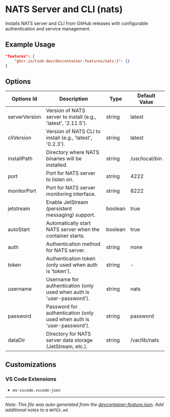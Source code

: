 
# NATS Server and CLI (nats)

Installs NATS server and CLI from GitHub releases with configurable authentication and service management.

## Example Usage

```json
"features": {
    "ghcr.io/tsok-dev/devcontainer-features/nats:1": {}
}
```

## Options

| Options Id | Description | Type | Default Value |
|-----|-----|-----|-----|
| serverVersion | Version of NATS server to install (e.g., 'latest', '2.11.5'). | string | latest |
| cliVersion | Version of NATS CLI to install (e.g., 'latest', '0.2.3'). | string | latest |
| installPath | Directory where NATS binaries will be installed. | string | /usr/local/bin |
| port | Port for NATS server to listen on. | string | 4222 |
| monitorPort | Port for NATS server monitoring interface. | string | 8222 |
| jetstream | Enable JetStream (persistent messaging) support. | boolean | true |
| autoStart | Automatically start NATS server when the container starts. | boolean | true |
| auth | Authentication method for NATS server. | string | none |
| token | Authentication token (only used when auth is 'token'). | string | - |
| username | Username for authentication (only used when auth is 'user-password'). | string | nats |
| password | Password for authentication (only used when auth is 'user-password'). | string | password |
| dataDir | Directory for NATS server data storage (JetStream, etc.). | string | /var/lib/nats |

## Customizations

### VS Code Extensions

- `ms-vscode.vscode-json`



---

_Note: This file was auto-generated from the [devcontainer-feature.json](https://github.com/tsok-dev/devcontainer-features/blob/main/src/nats/devcontainer-feature.json).  Add additional notes to a `NOTES.md`._
